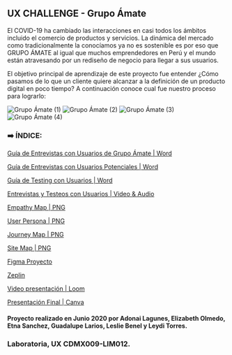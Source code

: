 ## UX CHALLENGE - Grupo Ámate

El COVID-19 ha cambiado las interacciones en casi todos los ámbitos incluido el comercio de productos y servicios. La dinámica del mercado como tradicionalmente la conocíamos ya no es sostenible es por eso  que GRUPO ÁMATE al igual que muchos emprendedores en Perú y el mundo están atravesando por un rediseño de negocio para llegar a sus usuarios.

El objetivo principal de aprendizaje de este proyecto fue entender ¿Cómo pasamos de lo que un cliente quiere alcanzar a la definición de un producto digital en poco tiempo? 
A continuación conoce cual fue nuestro proceso para lograrlo:


![Grupo Ámate (1)](https://user-images.githubusercontent.com/60905476/85802469-a0969300-b70a-11ea-84bf-e024d1eee8db.png)
![Grupo Ámate (2)](https://user-images.githubusercontent.com/60905476/85802472-a1c7c000-b70a-11ea-836d-3a3954958609.png)
![Grupo Ámate (3)](https://user-images.githubusercontent.com/60905476/85802479-a55b4700-b70a-11ea-86e0-589b51114e75.png)
![Grupo Ámate (4)](https://user-images.githubusercontent.com/60905476/85802482-a68c7400-b70a-11ea-8bb6-cb2716f7f505.png)


### :arrow_right:   ÍNDICE:

[Guía de Entrevistas con Usuarios de Grupo Ámate | Word](https://docs.google.com/document/d/1VmFEzIyuXxoRSUxNsJu_9O-RgXgwFUjW0NYLk697rjo/edit#)

[Guía de Entrevistas con Usuarios Potenciales | Word](https://docs.google.com/document/d/1M6nLyq0gWD3bNMFYezib41bid2NV_Rif_UUc71n6t9o/edit#heading=h.icr2x84ig3zk) 

[Guía de Testing con Usuarios | Word](https://docs.google.com/document/d/1_Ca-8QgwHnFRXcJ1gbCDE7Md6mjDP_bcExew-kyWOVU/edit) 

[Entrevistas y Testeos con Usuarios | Video & Audio](https://drive.google.com/drive/folders/19YpIAcr1v35j0htL8TIXUaUKayM8dWTo)

[Empathy Map | PNG](https://drive.google.com/drive/folders/1KrmBggG8XRfS17gm3CoqxHk2HcuOL92E)

[User Persona | PNG](https://drive.google.com/drive/folders/1KrmBggG8XRfS17gm3CoqxHk2HcuOL92E)

[Journey Map | PNG](https://drive.google.com/drive/folders/1KrmBggG8XRfS17gm3CoqxHk2HcuOL92E)

[Site Map | PNG](https://drive.google.com/drive/folders/1KrmBggG8XRfS17gm3CoqxHk2HcuOL92E)

[Figma Proyecto](https://www.figma.com/proto/rucEWhSlq3XgGdnqPcZKlm/Prototipo-Final-%C3%81mate?node-id=911%3A6843&scaling=contain)

[Zeplin](https://zpl.io/2EN1eGg)

[Video presentación | Loom](https://www.loom.com/share/e4149b22a3564e539af4a1c9980d7fb2)

[Presentación Final | Canva](https://www.canva.com/design/DAD_oyQmsAI/Y1ltborsy3vj1Xlq1HpOJA/view?utm_content=DAD_oyQmsAI&utm_campaign=designshare&utm_medium=link&utm_source=sharebutton)



#### Proyecto realizado en Junio 2020 por Adonai Lagunes, Elizabeth Olmedo, Etna Sanchez, Guadalupe Larios, Leslie Benel y Leydi Torres.
### Laboratoria, UX CDMX009-LIM012.
